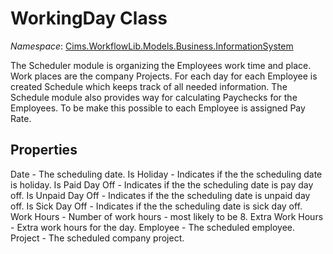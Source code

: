 # WorkingDay Class 

*Namespace*: [Cims.WorkflowLib.Models.Business.InformationSystem](Cims.WorkflowLib.Models.Business.InformationSystem.md)

The Scheduler module is organizing the Employees work time and place. Work places are the company Projects. For each day for each Employee is created Schedule which keeps track of all needed information. The Schedule module also provides way for calculating Paychecks for the Employees. To be make this possible to each Employee is assigned Pay Rate.

## Properties 

Date - The scheduling date.
Is Holiday - Indicates if the the scheduling date is holiday.
Is Paid Day Off - Indicates if the the scheduling date is pay day off.
Is Unpaid Day Off - Indicates if the the scheduling date is unpaid day off.
Is Sick Day Off - Indicates if the the scheduling date is sick day off.
Work Hours - Number of work hours - most likely to be 8.
Extra Work Hours - Extra work hours for the day.
Employee - The scheduled employee.
Project - The scheduled company project.

